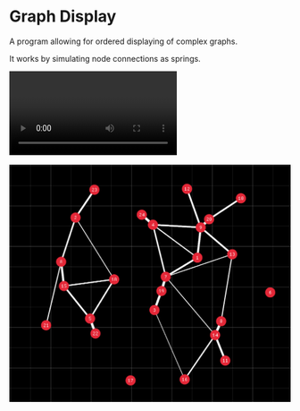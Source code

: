 # Graph Display
A program allowing for ordered displaying of complex graphs.

It works by simulating node connections as springs.

![showcase video](./images/example.mp4)

![showcase image](./images/img1.png)